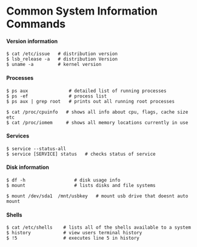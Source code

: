 Common System Information Commands
==================================

#### Version information

	$ cat /etc/issue   # distribution version
	$ lsb_release -a   # distribution Version
	$ uname -a         # kernel version

#### Processes

	$ ps aux               # detailed list of running processes
	$ ps -ef               # process list
	$ ps aux | grep root   # prints out all running root processes

	$ cat /proc/cpuinfo   # shows all info about cpu, flags, cache size etc
	$ cat /proc/iomem     # shows all memory locations currently in use

#### Services

	$ service --status-all
	$ service [SERVICE] status   # checks status of service

#### Disk information

	$ df -h                  # disk usage info
	$ mount                  # lists disks and file systems

	$ mount /dev/sda1  /mnt/usbkey   # mount usb drive that doesnt auto mount

#### Shells

	$ cat /etc/shells    # lists all of the shells available to a system
	$ history            # view users terminal history
	$ !5                 # executes line 5 in history


